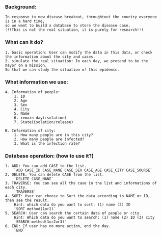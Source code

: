 
### Background:
    In response to new disease breakout, throughtout the country everyone is in a hard time, 
    so we want to build a database to store the disease case.
    (!!This is not the real situation, it is purely for research!!)
    
### What can it do?
    1. basic operation: User can modify the data in this data, or check the information about the city and cases.
    2. simulate the real situation: In each day, we pretend to be the mayor on a mission.
    So that we can study the situation of this epidemic.

### What information we use:
    A. Information of people:
        1. ID
        2. Age
        3. Sex
        4. City
        5. Name
        6. remain day(isolation)
        7. State(isolation/release)

    B. Information of city:
        1. How many people are in this city?
        2. How many people are infected?
        3. What is the infection rate?

### Database operation: (how to use it?)
    1. ADD: You can add CASE to the list.
        `ADD CASE_ID CASE_NANE CASE_SEX CASE_AGE CASE_CITY CASE_SOURSE`
    2. DELETE: You can delete CASE from the list.
        `DELETE CASE_NANE`
    3. TRAVERSE: You can see all the case in the list and informations of each city.
        `TRAVERSE`
    4. SORT: User can choose to Sort the data according to NAME or ID, then see the result.
        Hint: which data do you want to sort: (1) name (2) ID
        `SORT method(1or2)`
    5. SEARCH: User can search the certain data of people or city.
        Hint: Which data do you want to search: (1) name (2) ID (3) city
        `SEARCH method(1or2or3)`
    6. END: If user has no more action, end the day.
        `END`
